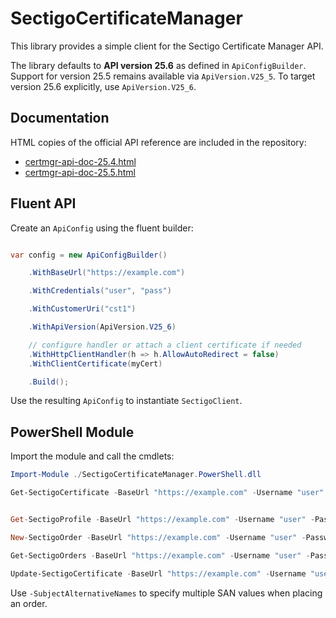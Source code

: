 # SectigoCertificateManager



This library provides a simple client for the Sectigo Certificate Manager API.

The library defaults to **API version 25.6** as defined in `ApiConfigBuilder`.
Support for version 25.5 remains available via `ApiVersion.V25_5`. To target
version 25.6 explicitly, use `ApiVersion.V25_6`.

## Documentation

HTML copies of the official API reference are included in the repository:

- [certmgr-api-doc-25.4.html](Documentation/certmgr-api-doc-25.4.html)
- [certmgr-api-doc-25.5.html](Documentation/certmgr-api-doc-25.5.html)




## Fluent API



Create an `ApiConfig` using the fluent builder:



```csharp

var config = new ApiConfigBuilder()

    .WithBaseUrl("https://example.com")

    .WithCredentials("user", "pass")

    .WithCustomerUri("cst1")

    .WithApiVersion(ApiVersion.V25_6)

    // configure handler or attach a client certificate if needed
    .WithHttpClientHandler(h => h.AllowAutoRedirect = false)
    .WithClientCertificate(myCert)

    .Build();

```



Use the resulting `ApiConfig` to instantiate `SectigoClient`.


## PowerShell Module

Import the module and call the cmdlets:

```powershell
Import-Module ./SectigoCertificateManager.PowerShell.dll

Get-SectigoCertificate -BaseUrl "https://example.com" -Username "user" -Password "pass" -CustomerUri "cst1" -CertificateId 123


Get-SectigoProfile -BaseUrl "https://example.com" -Username "user" -Password "pass" -CustomerUri "cst1" -ProfileId 2

New-SectigoOrder -BaseUrl "https://example.com" -Username "user" -Password "pass" -CustomerUri "cst1" -CommonName "example.com" -ProfileId 1 -SubjectAlternativeNames "www.example.com","admin.example.com"

Get-SectigoOrders -BaseUrl "https://example.com" -Username "user" -Password "pass" -CustomerUri "cst1"

Update-SectigoCertificate -BaseUrl "https://example.com" -Username "user" -Password "pass" -CustomerUri "cst1" -CertificateId 123 -Csr "<csr>" -DcvMode "EMAIL" -DcvEmail "admin@example.com"
```

Use `-SubjectAlternativeNames` to specify multiple SAN values when placing an order.
